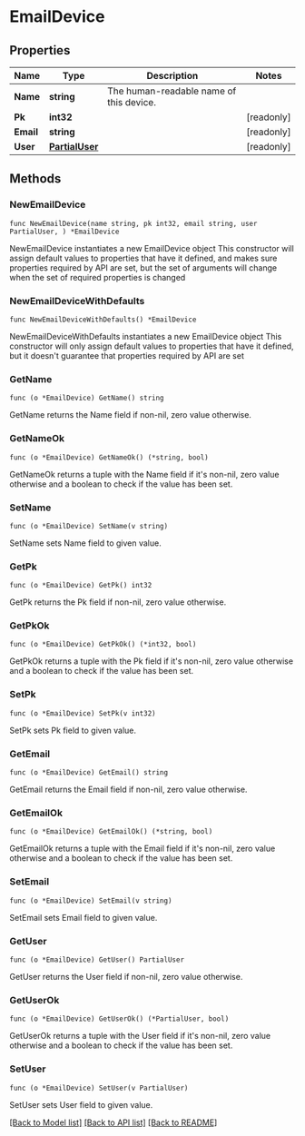 # EmailDevice

## Properties

Name | Type | Description | Notes
------------ | ------------- | ------------- | -------------
**Name** | **string** | The human-readable name of this device. | 
**Pk** | **int32** |  | [readonly] 
**Email** | **string** |  | [readonly] 
**User** | [**PartialUser**](PartialUser.md) |  | [readonly] 

## Methods

### NewEmailDevice

`func NewEmailDevice(name string, pk int32, email string, user PartialUser, ) *EmailDevice`

NewEmailDevice instantiates a new EmailDevice object
This constructor will assign default values to properties that have it defined,
and makes sure properties required by API are set, but the set of arguments
will change when the set of required properties is changed

### NewEmailDeviceWithDefaults

`func NewEmailDeviceWithDefaults() *EmailDevice`

NewEmailDeviceWithDefaults instantiates a new EmailDevice object
This constructor will only assign default values to properties that have it defined,
but it doesn't guarantee that properties required by API are set

### GetName

`func (o *EmailDevice) GetName() string`

GetName returns the Name field if non-nil, zero value otherwise.

### GetNameOk

`func (o *EmailDevice) GetNameOk() (*string, bool)`

GetNameOk returns a tuple with the Name field if it's non-nil, zero value otherwise
and a boolean to check if the value has been set.

### SetName

`func (o *EmailDevice) SetName(v string)`

SetName sets Name field to given value.


### GetPk

`func (o *EmailDevice) GetPk() int32`

GetPk returns the Pk field if non-nil, zero value otherwise.

### GetPkOk

`func (o *EmailDevice) GetPkOk() (*int32, bool)`

GetPkOk returns a tuple with the Pk field if it's non-nil, zero value otherwise
and a boolean to check if the value has been set.

### SetPk

`func (o *EmailDevice) SetPk(v int32)`

SetPk sets Pk field to given value.


### GetEmail

`func (o *EmailDevice) GetEmail() string`

GetEmail returns the Email field if non-nil, zero value otherwise.

### GetEmailOk

`func (o *EmailDevice) GetEmailOk() (*string, bool)`

GetEmailOk returns a tuple with the Email field if it's non-nil, zero value otherwise
and a boolean to check if the value has been set.

### SetEmail

`func (o *EmailDevice) SetEmail(v string)`

SetEmail sets Email field to given value.


### GetUser

`func (o *EmailDevice) GetUser() PartialUser`

GetUser returns the User field if non-nil, zero value otherwise.

### GetUserOk

`func (o *EmailDevice) GetUserOk() (*PartialUser, bool)`

GetUserOk returns a tuple with the User field if it's non-nil, zero value otherwise
and a boolean to check if the value has been set.

### SetUser

`func (o *EmailDevice) SetUser(v PartialUser)`

SetUser sets User field to given value.



[[Back to Model list]](../README.md#documentation-for-models) [[Back to API list]](../README.md#documentation-for-api-endpoints) [[Back to README]](../README.md)


